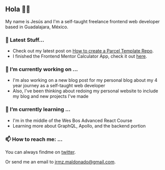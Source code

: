 ## Hola 🤙🏼

My name is Jesús and I'm a self-taught freelance frontend web developer based in Guadalajara, México.

### 🚀 Latest Stuff...

- Check out my latest post on [How to create a Parcel Template Repo](https://blog.jesusrmz.com/posts/parcel-template-project).
- I finished the Frontend Mentor Calculator App, check it out [here](https://calculator.jesusrmz.com/).

### 🔭 I’m currently working on ...

- I'm also working on a new blog post for my personal blog about my 4 year journey as a self-taught web developer 
- Also, I've been thinking about redoing my personal website to include my blog and new projects I've made

### 🌱 I’m currently learning ...

- I'm in the middle of the Wes Bos Advanced React Course 
- Learning more about GraphQL, Apollo, and the backend portion
 
### 📫 How to reach me: ...

You can always findme on [twitter](https://twitter.com/jesusrmz_).

Or send me an email to [jrmz.maldonado@gmail.com](mailto:jrmz.maldonado@gmail.com).
